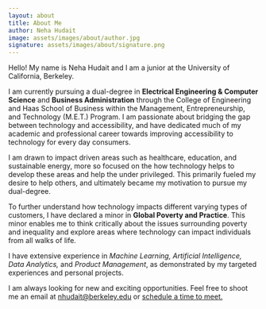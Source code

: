 ```yaml
---
layout: about
title: About Me
author: Neha Hudait
image: assets/images/about/author.jpg
signature: assets/images/about/signature.png
---
```


Hello! My name is Neha Hudait and I am a junior at the University of California, Berkeley.

I am currently pursuing a dual-degree in **Electrical Engineering & Computer Science** and **Business Administration** through the College of Engineering and Haas School of Business within the Management, Entrepreneurship, and Technology (M.E.T.) Program. I am passionate about bridging the gap between technology and accessibility, and have dedicated much of my academic and professional career towards improving accessibility to technology for every day consumers.

I am drawn to impact driven areas such as healthcare, education, and sustainable energy, more so focused on the how technology helps to develop these areas and help the under privileged. This primarily fueled my desire to help others, and ultimately became my motivation to pursue my dual-degree.

To further understand how technology impacts different varying types of customers, I have declared a minor in **Global Poverty and Practice**. This minor enables me to think critically about the issues surrounding poverty and inequality and explore areas where technology can impact individuals from all walks of life.

I have extensive experience in *Machine Learning, Artificial Intelligence, Data Analytics,* and *Product Management*, as demonstrated by my targeted experiences and personal projects.

I am always looking for new and exciting opportunities. Feel free to shoot me an email at [nhudait@berkeley.edu](mailto:nhudait@berkeley.edu) or <a href="https://calendy.com/hudait" target="_blank">schedule a time to meet.</a> 

